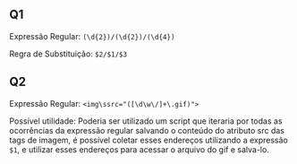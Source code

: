 ## Q1

Expressão Regular: ```(\d{2})/(\d{2})/(\d{4})```

Regra de Substituição: ```$2/$1/$3```

## Q2

Expressão Regular: ```<img\ssrc="([\d\w\/]+\.gif)">```

Possível utilidade: Poderia ser utilizado um script que iteraria por todas as ocorrências da expressão regular salvando o conteúdo do atributo src das tags de imagem, é possível coletar esses endereços utilizando a expressão ```$1```, e utilizar esses endereços para acessar o arquivo do gif e salva-lo.